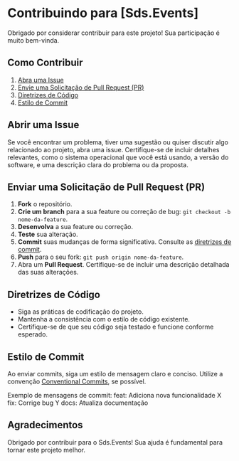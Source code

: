 # Contribuindo para [Sds.Events]

Obrigado por considerar contribuir para este projeto! Sua participação é muito bem-vinda.

## Como Contribuir

1. [Abra uma Issue](#abrir-uma-issue)
2. [Envie uma Solicitação de Pull Request (PR)](#enviar-uma-solicitação-de-pull-request-pr)
3. [Diretrizes de Código](#diretrizes-de-código)
4. [Estilo de Commit](#estilo-de-commit)

## Abrir uma Issue

Se você encontrar um problema, tiver uma sugestão ou quiser discutir algo relacionado ao projeto, abra uma issue. Certifique-se de incluir detalhes relevantes, como o sistema operacional que você está usando, a versão do software, e uma descrição clara do problema ou da proposta.

## Enviar uma Solicitação de Pull Request (PR)

1. **Fork** o repositório.
2. **Crie um branch** para a sua feature ou correção de bug: `git checkout -b nome-da-feature`.
3. **Desenvolva** a sua feature ou correção.
4. **Teste** sua alteração.
5. **Commit** suas mudanças de forma significativa. Consulte as [diretrizes de commit](#estilo-de-commit).
6. **Push** para o seu fork: `git push origin nome-da-feature`.
7. Abra um **Pull Request**. Certifique-se de incluir uma descrição detalhada das suas alterações.

## Diretrizes de Código

- Siga as práticas de codificação do projeto.
- Mantenha a consistência com o estilo de código existente.
- Certifique-se de que seu código seja testado e funcione conforme esperado.

## Estilo de Commit

Ao enviar commits, siga um estilo de mensagem claro e conciso. Utilize a convenção [Conventional Commits](https://www.conventionalcommits.org/), se possível.

Exemplo de mensagens de commit:
feat: Adiciona nova funcionalidade X
fix: Corrige bug Y
docs: Atualiza documentação

## Agradecimentos

Obrigado por contribuir para o Sds.Events! Sua ajuda é fundamental para tornar este projeto melhor.
